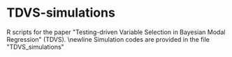 # TDVS-simulations
R scripts for the paper "Testing-driven Variable Selection in Bayesian Modal Regression" (TDVS). \newline
Simulation codes are provided in the file "TDVS_simulations"

